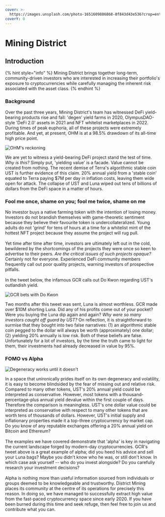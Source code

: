 ```yaml
---
cover: >-
  https://images.unsplash.com/photo-1651609886868-8f843d43e536?crop=entropy&cs=tinysrgb&fm=jpg&ixid=MnwxOTcwMjR8MHwxfHJhbmRvbXx8fHx8fHx8fDE2NTM0NjY2OTc&ixlib=rb-1.2.1&q=80
coverY: 0
---
```


# Mining District

## Introduction

{% hint style="info" %}
Mining District brings together long-term, community-driven investors who are interested in increasing their portfolio's exposure to cryptocurrencies while carefully managing the inherent risk associated with the asset class.&#x20;
{% endhint %}

### Background

Over the past three years, Mining District's team has witnessed DeFi yield-bearing products rise and fall: 'degen' yield farms in 2020, OlympusDAO-style 'DeFi 2.0' assets in 2021 and NFT whitelist marketplaces in 2022. During times of peak euphoria, all of these projects were extremely profitable. And yet, at present, OHM is at a 98.5% drawdown of its all-time high price point.

![OHM's reckoning](https://i.ibb.co/y870xQV/Screenshot-2022-05-25-at-10-26-40.png)

We are yet to witness a yield-bearing DeFi project stand the test of time. _Why is this?_ Simply put, 'yielding value' is a facade. Value cannot be created from nothing. The recent demise of Terra's algorithmic stable coin UST is further evidence of this claim. 20% annual yield from a 'stable coin' equated to Terra paying $7M per day in inflation costs, leaving them wide open for attack. The collapse of UST and Luna wiped out tens of billions of dollars from the DeFi space in a matter of hours.

### Fool me once, shame on you; fool me twice, shame on me

No investor buys a native farming token with the intention of losing money. Investors do not brandish themselves with game-theoretic sentiment because they believe their favourite token is undercollateralized. Young adults do not 'grind' for tens of hours at a time for a whitelist mint of the hottest NFT project because they assume the project will rug pull.\
\
Yet time after time after time, investors are ultimately left out in the cold, bewildered by the shortcomings of the projects they were once so keen to advertise to their peers. _Are the critical issues of such projects opaque?_ Certainly not for everyone. Experienced DeFi community members frequently call out poor quality projects, warning investors of prospective pitfalls.\
\
In the tweet below, the infamous GCR calls out Do Kwon regarding UST's outlandish yield.&#x20;

![GCR bets with Do Kwon](https://i.ibb.co/0VM0Th0/Screenshot-2022-05-25-at-11-48-01.png)

Two months after this tweet was sent, Luna is almost worthless. GCR made over $10M shorting Luna. Did any of his profits come out of your pocket? Were you buying the Luna dip again and again? _Why were so many investors caught off guard by UST?_ On reflection, it is straightforward to surmise that they bought into two false narratives: (1) an algorithmic stable coin pegged to the dollar will always be worth (approximately) one dollar; (2) yielding 20% annually is low risk. Both of these beliefs are false. Unfortunately for a lot of investors, by the time the truth came to light for them, their investments had already decreased in value by 95%.

### FOMO vs Alpha

![Degeneracy works until it doesn't](https://yt3.ggpht.com/ytc/AKedOLS6w8dINEg1DoHSg2DBoCdjG3bWSu2-1bBhWLvk=s900-c-k-c0x00ffffff-no-rj)

In a space that unironically prides itself on its own degeneracy and volatility, it is easy to become blindsided by the fear of missing out and relative risk. Compared to many other tokens, UST's 20% annual yield could be interpreted as conservative. However, most tokens with a thousand-percentage-plus annual yield devalue within the first couple of days. Therefore the comparison is meaningless. UST's one dollar value could be interpreted as conservative with respect to many other tokens that are worth tens of thousands of dollars. However, UST's initial supply and inflationary properties made it a top-three cryptocurrency by market cap. Do you know of any reputable exchanges offering a 20% annual yield on Bitcoin and Ethereum?\
\
The examples we have covered demonstrate that 'alpha' is key in navigating the current landscape forged by modern-day cryptocurrencies. GCR's tweet above is a great example of alpha; did you heed his advice and sell your Luna bags? Maybe you didn't know who he was, or still don't know. In which case ask yourself -- who do you invest alongside? Do you carefully research your investment decisions?\
\
Alpha is nothing more than useful information sourced from individuals or groups deemed to be knowledgeable and trustworthy. District Mining places its community at the centre of its operations for precisely this reason. In doing so, we have managed to successfully extract high value from the fast-paced cryptocurrency space since early 2020. If you have been burned during this time and seek refuge, then feel free to join us and contribute what you can.
